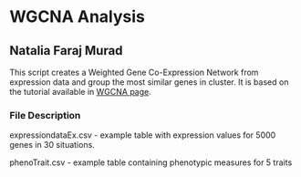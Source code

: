 # WGCNA Analysis

## Natalia Faraj Murad

This script creates a Weighted Gene Co-Expression Network from expression data and group the most similar genes in cluster.
It is based on the tutorial available in [WGCNA page](https://horvath.genetics.ucla.edu/html/CoexpressionNetwork/Rpackages/WGCNA/Tutorials/index.html).

### File Description

expressiondataEx.csv - example table with expression values for 5000 genes in 30 situations.

phenoTrait.csv - example table containing phenotypic measures for 5 traits

